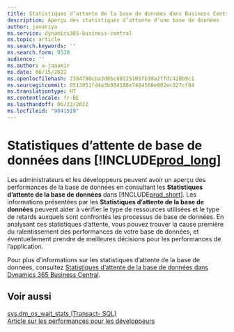 ```yaml
---
title: Statistiques d’attente de la base de données dans Business Central
description: Aperçu des statistiques d’attente d’une base de données
author: javariya
ms.service: dynamics365-business-central
ms.topic: article
ms.search.keywords: ''
ms.search.form: 9520
audience: ''
ms.author: a-jaaamir
ms.date: 06/15/2022
ms.openlocfilehash: 7384790cba3d8bc80125105fb30a2ffdc428b9c1
ms.sourcegitcommit: 0513051fd4a3b804188e7404569e802ec327cf84
ms.translationtype: HT
ms.contentlocale: fr-BE
ms.lasthandoff: 06/22/2022
ms.locfileid: "9041519"
---
```

# <a name="database-wait-statistics-in-prod_long"></a>Statistiques d’attente de base de données dans [!INCLUDE[prod_long](includes/prod_long.md)]

Les administrateurs et les développeurs peuvent avoir un aperçu des performances de la base de données en consultant les **Statistiques d’attente de la base de données** dans [!INCLUDE[prod_short](includes/prod_short.md)]. Les informations présentées par les **Statistiques d’attente de la base de données** peuvent aider à vérifier le type de ressources utilisées et le type de retards auxquels sont confrontés les processus de base de données. En analysant ces statistiques d’attente, vous pouvez trouver la cause première du ralentissement des performances de votre base de données, et éventuellement prendre de meilleures décisions pour les performances de l’application.

Pour plus d’informations sur les statistiques d’attente de la base de données, consultez [Statistiques d’attente de la base de données dans Dynamics 365 Business Central](/dynamics365/business-central/dev-itpro/administration/database-wait-statistics).

## <a name="see-also"></a>Voir aussi

[sys.dm_os_wait_stats (Transact- SQL)](/sql/relational-databases/system-dynamic-management-views/sys-dm-os-wait-stats-transact-sql)  
[Article sur les performances pour les développeurs](/dynamics365/business-central/dev-itpro/performance/performance-developer)

